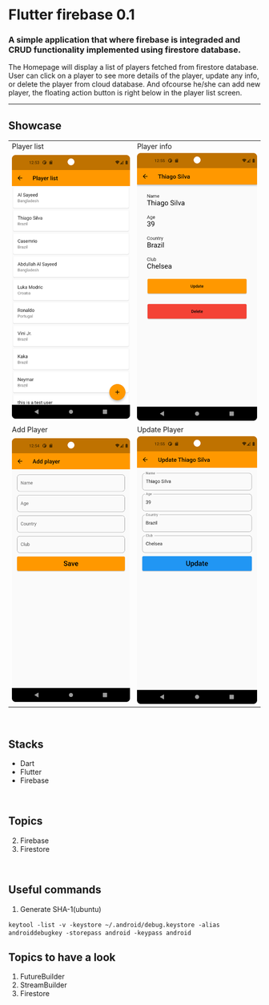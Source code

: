 # Flutter firebase 0.1

### A simple application that where firebase is integraded and CRUD functionality implemented using firestore database.

The Homepage will display a list of players fetched from firestore database. User can click on a player to see more details of the player, update any info, or delete the player from cloud database. And ofcourse he/she can add new player, the floating action button is right below in the player list screen.

<hr>

## Showcase

<table>
  <tr>
    <td>Player list</td>
    <td>Player info</td>
  </tr>

  <tr>
    <td><img src="ss/list.png" width="100%" height="70%" /></td>
    <td><img src="ss/info.png" width="100%" height="70%" /></td>
  </tr>

  <tr>
    <td>Add Player</td>
    <td>Update Player</td>
  </tr>
  <tr>
    <td><img src="ss/add.png" width="100%" height="70%" /></td>
    <td><img src="ss/update.png" width="100%" height="70%" /></td>
  </tr>

 </table>
<br/>

## Stacks

- Dart
- Flutter
- Firebase

<br/>

## Topics

2. Firebase
3. Firestore


<br/>

## Useful commands

1. Generate SHA-1(ubuntu)
```
keytool -list -v -keystore ~/.android/debug.keystore -alias androiddebugkey -storepass android -keypass android
```

## Topics to have a look
1. FutureBuilder
2. StreamBuilder
3. Firestore